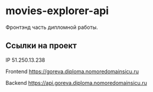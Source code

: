 # movies-explorer-api

Фронтэнд часть дипломной работы.

## Ссылки на проект

IP 51.250.13.238

Frontend https://goreva.diploma.nomoredomainsicu.ru

Backend https://api.goreva.diploma.nomoredomainsicu.ru